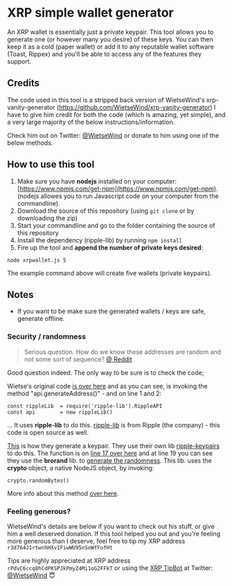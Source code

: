 # XRP simple wallet generator

An XRP wallet is essentially just a private keypair. This tool allows you to generate one (or however many you desire) of these keys. You can then keep it as a cold (paper wallet) or add it to any reputable wallet software (Toast, Rippex) and you'll be able to access any of the features they support.

## Credits

The code used in this tool is a stripped back version of WietseWind's xrp-vanity-generator (https://github.com/WietseWind/xrp-vanity-generator)
I have to give him credit for both the code (which is amazing, yet simple), and a very large majority of the below instructions/information.

Check him out on Twitter: [@WietseWind](https://twitter.com/WietseWind) or donate to him using one of the below methods.

## How to use this tool

1. Make sure you have **nodejs** installed on your computer:
[https://www.npmjs.com/get-npm](https://www.npmjs.com/get-npm).
(nodejs allowes you to run Javascript code on your computer from the commandline).
2. Download the source of this repository (using `git clone` or by downloading the zip)
3. Start your commandline and go to the folder containing the source of this repository
4. Install the dependency (ripple-lib) by running `npm install`
5. Fire up the tool and **append the number of private keys desired**:
```
node xrpwallet.js 5
```

The example command above will create five wallets (private keypairs).

## Notes

- If you want to be make sure the generated wallets / keys are safe, generate offline.

### Security / randomness

> Serious question. How do we know these addresses are random and not some sort of sequence? [@ Reddit](https://www.reddit.com/r/Ripple/comments/7u9wmc/create_your_own_fancy_wallet_address_open_source/dtinlkd/)

Good question indeed. The only way to be sure is to check the code;

Wietse's original code [is over here](https://github.com/WietseWind/xrp-vanity-generator/blob/master/xrpwallet.js) and as you can see, is invoking the method "api.generateAddress()" - and on line 1 and 2:

    const rippleLib  = require('ripple-lib').RippleAPI
    const api        = new rippleLib()

... It uses **ripple-lib** to do this. [ripple-lib](https://github.com/ripple/ripple-lib) is from Ripple (the company) - this code is open source as well.

[This](https://github.com/ripple/ripple-lib/blob/develop/src/offline/generate-address.ts) is how they generate a keypair. They use their own lib [ripple-keypairs](https://github.com/ripple/ripple-keypairs) to do this. The function is on [line 17 over here](https://github.com/ripple/ripple-keypairs/blob/master/src/index.js) and at line 19 you can see they use the **brorand** lib. to [generate the randomness](https://github.com/indutny/brorand/blob/master/index.js). This lib. uses the **crypto** object, a native NodeJS object, by invoking:

    crypto.randomBytes()

More info about this method [over here](https://nodejs.org/api/crypto.html#crypto_crypto_randombytes_size_callback).

### Feeling generous?

WietseWind's details are below if you want to check out his stuff, or give him a well deserved donation.
If this tool helped you out and you're feeling more generous than I deserve, feel free to tip my XRP address `r3d764J1rtwnhHXv1FiwWU95nSoWfFofHt`

Tips are highly appreciated at XRP address `rPdvC6ccq8hCdPKSPJkPmyZ4Mi1oG2FFkT` or using
the [XRP TipBot](https://xrptipbot.com) at Twitter: [@WietseWind](https://twitter.com/WietseWind) 😇
